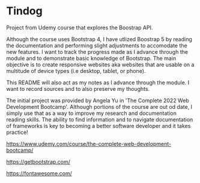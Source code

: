 # Tindog
  Project from Udemy course that explores the Boostrap API.

  Although the course uses Bootstrap 4, I have utlized Boostrap 5 by reading the documentation and performing slight adjustments to accomodate the new features. I want to track the progress made as I advance through the module and to demonstrate basic knowledge of Bootstrap. The main objective is to create responsive websites aka websites that are usable on a multitude of device types (i.e desktop, tablet, or phone).
  
  This README will also act as my notes as I advance through the module. I want to record sources and to also preserve my thoughts.
  
  The initial project was provided by Angela Yu in 'The Complete 2022 Web Development Bootcamp'. Although portions of the course are out od date, I simply use that as a way to improve my research and documentation reading skills. The ability to find information and to navigate documentation of frameworks is key to becoming a better software developer and it takes practice!
  
  
  https://www.udemy.com/course/the-complete-web-development-bootcamp/
  
  https://getbootstrap.com/
  
  https://fontawesome.com/

